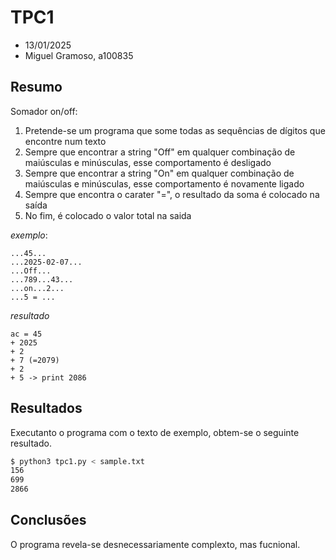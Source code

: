 # TPC1

- 13/01/2025
- Miguel Gramoso, a100835

## Resumo

Somador on/off:

1. Pretende-se um programa que some todas as sequências de dígitos que encontre num texto
2. Sempre que encontrar a string "Off" em qualquer combinação de maiúsculas e minúsculas, esse comportamento é desligado
3. Sempre que encontrar a string "On" em qualquer combinação de maiúsculas e minúsculas, esse comportamento é novamente ligado
4. Sempre que encontra o carater "=", o resultado da soma é colocado na saída
5. No fim, é colocado o valor total na saida

_exemplo_:

```
...45...
...2025-02-07...
...Off...
...789...43...
...on...2...
...5 = ...
```

_resultado_

```
ac = 45
+ 2025
+ 2
+ 7 (=2079)
+ 2
+ 5 -> print 2086
```

## Resultados

Executanto o programa com o texto de exemplo, obtem-se o seguinte resultado.

```bash
$ python3 tpc1.py < sample.txt
156
699
2866
```



## Conclusões

O programa revela-se desnecessariamente complexto, mas fucnional.